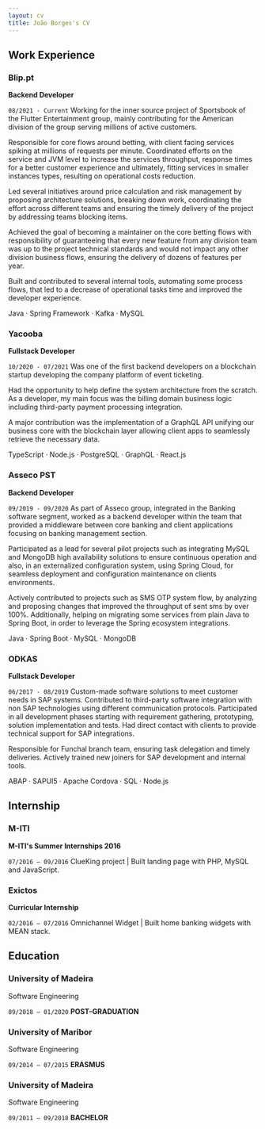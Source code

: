 ```yaml
---
layout: cv
title: João Borges's CV
---
```


## Work Experience

### Blip.pt
__Backend Developer__

`08/2021 - Current`
Working for the inner source project of Sportsbook of the Flutter Entertainment group, mainly contributing for the American division of the group serving millions of active customers.

Responsible for core flows around betting, with client facing services spiking at millions of requests per minute. Coordinated efforts on the service and JVM level to increase the services throughput, response times for a better customer experience and ultimately, fitting services in smaller instances types, resulting on operational costs reduction.

Led several initiatives around price calculation and risk management by proposing architecture solutions, breaking down work, coordinating the effort across different teams and ensuring the timely delivery of the project by addressing teams blocking items.

Achieved the goal of becoming a maintainer on the core betting flows with responsibility of guaranteeing that every new feature from any division team was up to the project technical standards and would not impact any other division business flows, ensuring the delivery of dozens of features per year.

Built and contributed to several internal tools, automating some process flows, that led to a decrease of operational tasks time and improved the developer experience.

Java · Spring Framework · Kafka · MySQL

### Yacooba
__Fullstack Developer__

`10/2020 - 07/2021`
Was one of the first backend developers on a blockchain startup developing the company platform of event ticketing.

Had the opportunity to help define the system architecture from the scratch. As a developer, my main focus was the billing domain business logic including third-party payment processing integration.

A major contribution was the implementation of a GraphQL API unifying our business core with the blockchain layer allowing client apps to seamlessly retrieve the necessary data. 

TypeScript · Node.js · PostgreSQL · GraphQL · React.js

### Asseco PST
__Backend Developer__

`09/2019 - 09/2020`
As part of Asseco group, integrated in the Banking software segment, worked as a backend developer within the team that provided a middleware between core banking and client applications focusing on banking management section.

Participated as a lead for several pilot projects such as integrating MySQL and MongoDB high availability solutions to ensure continuous operation and also, in an externalized configuration system, using Spring Cloud, for seamless deployment and configuration maintenance on clients environments.

Actively contributed to projects such as SMS OTP system flow, by analyzing and proposing changes that improved the throughput of sent sms by over 100%. Additionally, helping on migrating some services from plain Java to Spring Boot, in order to leverage the Spring ecosystem integrations.

Java · Spring Boot · MySQL · MongoDB

### ODKAS
__Fullstack Developer__

`06/2017 - 08/2019`
Custom-made software solutions to meet customer needs in SAP systems. Contributed to third-party software integration with non SAP technologies using different communication protocols.  Participated in all development phases starting with requirement gathering, prototyping, solution implementation and tests. Had direct contact with clients to provide technical support for SAP integrations.

Responsible for Funchal branch team, ensuring task delegation and timely deliveries. Actively trained new joiners for SAP development and internal tools.

ABAP · SAPUI5 · Apache Cordova · SQL · Node.js

## Internship

### M-ITI
__M-ITI's Summer Internships 2016__

`07/2016 – 09/2016`
ClueKing project | Built landing page with PHP, MySQL and JavaScript.

### Exictos
__Curricular Internship__

`02/2016 – 07/2016`
Omnichannel Widget | Built home banking widgets with MEAN stack.

## Education

### University of Madeira
Software Engineering

`09/2018 – 01/2020`
__POST-GRADUATION__

### University of Maribor
Software Engineering

`09/2014 – 07/2015`
__ERASMUS__

### University of Madeira
Software Engineering

`09/2011 – 09/2018`
__BACHELOR__
